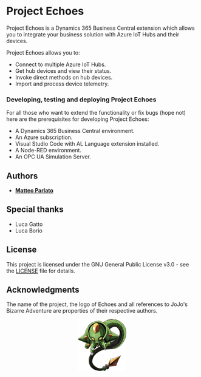 
# Project Echoes

Project Echoes is a Dynamics 365 Business Central extension which allows you to integrate your business solution with Azure IoT Hubs and their devices.

Project Echoes allows you to:
  - Connect to multiple Azure IoT Hubs.
  - Get hub devices and view their status.
  - Invoke direct methods on hub devices.
  - Import and process device telemetry.

### Developing, testing and deploying Project Echoes

For all those who want to extend the functionality or fix bugs (hope not) here are the prerequisites for developing Project Echoes:

  - A Dynamics 365 Business Central environment.
  - An Azure subscription.
  - Visual Studio Code with AL Language extension installed.
  - A Node-RED environment.
  - An OPC UA Simulation Server.

## Authors

* [**Matteo Parlato**](https://github.com/matteoparlato)

## Special thanks

* Luca Gatto
* Luca Borio

## License

This project is licensed under the GNU General Public License v3.0 - see the [LICENSE](LICENSE) file for details.

## Acknowledgments

The name of the project, the logo of Echoes and all references to JoJo's Bizarre Adventure are properties of their respective authors.
<p align="center">
  <img src="https://github.com/matteoparlato/Project-Echoes/blob/working/Echoes.png" width="127" height="136"/>
</p>